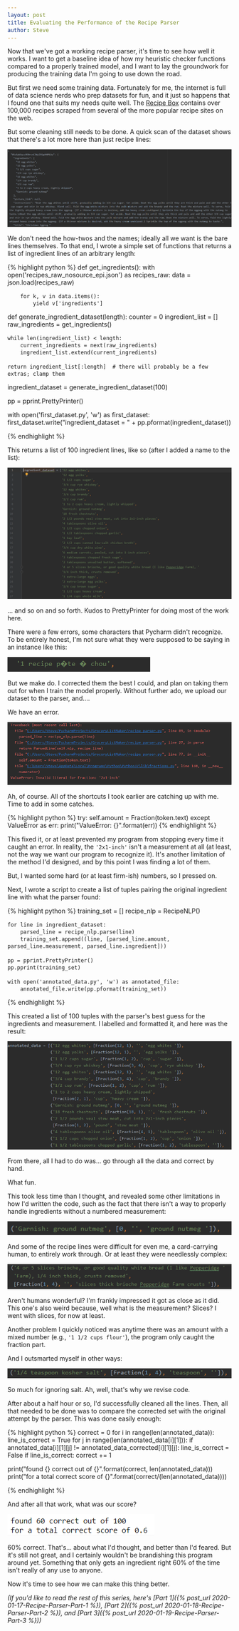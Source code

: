 ```yaml
---
layout: post
title: Evaluating the Performance of the Recipe Parser
author: Steve
---
```


Now that we've got a working recipe parser, it's time to see how well it works. I want to get a baseline idea of how my heuristic checker functions compared to a properly trained model, and I want to lay the groundwork for producing the training data I'm going to use down the road.

But first we need some training data. Fortunately for me, the internet is full of data science nerds who prep datasets for fun, and it just so happens that I found one that suits my needs quite well. The [Recipe Box](https://eightportions.com/datasets/Recipes/) contains over 100,000 recipes scraped from several of the more popular recipe sites on the web.

But some cleaning still needs to be done. A quick scan of the dataset shows that there's a lot more here than just recipe lines:

![alt text](/assets/img/posts/json_recipes.png)

We don't need the how-twos and the names; ideally all we want is the bare lines themselves. To that end, I wrote a simple set of functions that returns a list of ingredient lines of an arbitrary length:

{% highlight python %}
def get_ingredients():
    with open('recipes_raw_nosource_epi.json') as recipes_raw:
        data = json.load(recipes_raw)

        for k, v in data.items():
            yield v['ingredients']


def generate_ingredient_dataset(length):
    counter = 0
    ingredient_list = []
    raw_ingredients = get_ingredients()

    while len(ingredient_list) < length:
        current_ingredients = next(raw_ingredients)
        ingredient_list.extend(current_ingredients)

    return ingredient_list[:length]  # there will probably be a few extras; clamp them


ingredient_dataset = generate_ingredient_dataset(100)

pp = pprint.PrettyPrinter()


with open('first_dataset.py', 'w') as first_dataset:
    first_dataset.write("ingredient_dataset = " + pp.pformat(ingredient_dataset))

{% endhighlight %}


This returns a list of 100 ingredient lines, like so (after I added a name to the list):

![alt text](/assets/img/posts/ingredient_dataset.png "Nothing to see here, folks, this ain't xkcd")

... and so on and so forth. Kudos to PrettyPrinter for doing most of the work here.

There were a few errors, some characters that Pycharm didn't recognize. To be entirely honest, I'm not sure what they were supposed to be saying in an instance like this:

![alt text](/assets/img/posts/unknown_character.png "Or maybe it is. You'll just have to keep hovering to find out.")

But we make do. I corrected them the best I could, and plan on taking them out for when I train the model properly. Without further ado, we upload our dataset to the parser, and....

We have an error.

![alt text](/assets/img/posts/error_fractions.png)


Ah, of course. All of the shortcuts I took earlier are catching up with me. Time to add in some catches.

{% highlight python %}
try:
    self.amount = Fraction(token.text)
except ValueError as err:
    print("ValueError: {}".format(err))
{% endhighlight %}

This fixed it, or at least prevented my program from stopping every time it caught an error. In reality, the `'2x1-inch'` isn't a measurement at all (at least, not the way we want our program to recognize it). It's another limitation of the method I'd designed, and by this point I was finding a lot of them.

But, I wanted some hard (or at least firm-ish) numbers, so I pressed on.

Next, I wrote a script to create a list of tuples pairing the original ingredient line with what the parser found:

{% highlight python %}
    training_set = []
    recipe_nlp = RecipeNLP()

    for line in ingredient_dataset:
        parsed_line = recipe_nlp.parse(line)
        training_set.append((line, [parsed_line.amount, parsed_line.measurement, parsed_line.ingredient]))

    pp = pprint.PrettyPrinter()
    pp.pprint(training_set)

    with open('annotated_data.py', 'w') as annotated_file:
        annotated_file.write(pp.pformat(training_set))
{% endhighlight %}

This created a list of 100 tuples with the parser's best guess for the ingredients and measurement. I labelled and formatted it, and here was the result:

![alt text](/assets/img/posts/annotated_data.png "plus about 90 more lines")

From there, all I had to do was... go through all the data and correct by hand.

What fun.

This took less time than I thought, and revealed some other limitations in how I'd written the code, such as the fact that there isn't a way to properly handle ingredients without a numbered measurement:

![alt text](/assets/img/posts/ground_nutmeg_limitation.png "tis the season for not cutting corners")

And some of the recipe lines were difficult for even me, a card-carrying human, to entirely work through. Or at least they were needlessly complex:

![alt text](/assets/img/posts/pepperidge_farm_error.png '...insert Pepperidge Farm meme here...')

Aren't humans wonderful? I'm frankly impressed it got as close as it did. This one's also weird because, well what is the measurement? Slices? I went with slices, for now at least.

Another problem I quickly noticed was anytime there was an amount with a mixed number (e.g., `'1 1/2 cups flour'`), the program only caught the fraction part.

And I outsmarted myself in other ways:

![alt text](/assets/img/posts/kosher_salt_error.png "You could say I was... a bit salty about this one. I'll see myself out.")

So much for ignoring salt. Ah, well, that's why we revise code.


After about a half hour or so, I'd successfully cleaned all the lines. Then, all that needed to be done was to compare the corrected set with the original attempt by the parser. This was done easily enough:

{% highlight python %}
correct = 0
for i in range(len(annotated_data)):
    line_is_correct = True
    for j in range(len(annotated_data[i][1])):
        if annotated_data[i][1][j] != annotated_data_corrected[i][1][j]:
            line_is_correct = False
    if line_is_correct:
        correct += 1

print("found {} correct out of {}".format(correct, len(annotated_data)))
print("for a total correct score of {}".format(correct/(len(annotated_data))))

{% endhighlight %}

And after all that work, what was our score?

![alt text](/assets/img/posts/final_grade.png "I mean, it's greater than half...")

60% correct. That's... about what I'd thought, and better than I'd feared. But it's still not great, and I certainly wouldn't be brandishing this program around yet. Something that only gets an ingredient right 60% of the time isn't really of any use to anyone.

Now it's time to see how we can make this thing better.

*(If you'd like to read the rest of this series, here's [Part 1]({% post_url 2020-01-17-Recipe-Parser-Part-1 %}), [Part 2]({% post_url 2020-01-18-Recipe-Parser-Part-2 %}), and [Part 3]({% post_url 2020-01-19-Recipe-Parser-Part-3 %}))*
